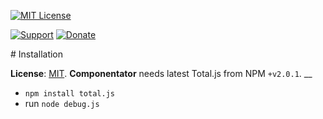 [![MIT License][license-image]][license-url]

[![Support](https://www.totaljs.com/img/button-support.png)](https://www.totaljs.com/support/) [![Donate](https://www.totaljs.com/img/button-donate.png)](https://www.totaljs.com/#make-a-donation)

# Installation

__License__: [MIT](license.txt). __Componentator__ needs latest Total.js from NPM `+v2.0.1`. __

- `npm install total.js`
- run `node debug.js`

[license-image]: https://img.shields.io/badge/license-MIT-blue.svg?style=flat
[license-url]: license.txt